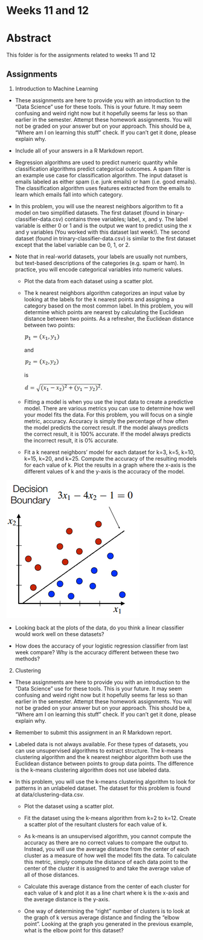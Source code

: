 # Weeks 11 and 12

# Abstract

This folder is for the assignments related to weeks 11 and 12

## Assignments

1. Introduction to Machine Learning

- These assignments are here to provide you with an introduction to the “Data Science”
  use for these tools. This is your future. It may seem confusing and weird right now
  but it hopefully seems far less so than earlier in the semester. Attempt these homework
  assignments. You will not be graded on your answer but on your approach. This should be
  a, “Where am I on learning this stuff” check. If you can’t get it done, please explain
  why.

- Include all of your answers in a R Markdown report. 

- Regression algorithms are used to predict numeric quantity while classification
  algorithms predict categorical outcomes. A spam filter is an example use case for 
  classification algorithm. The input dataset is emails labeled as either spam (i.e.
  junk emails) or ham (i.e. good emails). The classification algorithm uses features
  extracted from the emails to learn which emails fall into which category.

- In this problem, you will use the nearest neighbors algorithm to fit a model on two
  simplified datasets. The first dataset (found in binary-classifier-data.csv) contains
  three variables; label, x, and y. The label variable is either 0 or 1 and is the output
  we want to predict using the x and y variables (You worked with this dataset last week!).
  The second dataset (found in trinary-classifier-data.csv) is similar to the first dataset
  except that the label variable can be 0, 1, or 2.

- Note that in real-world datasets, your labels are usually not numbers, but text-based
  descriptions of the categories (e.g. spam or ham). In practice, you will encode
  categorical variables into numeric values.
  - Plot the data from each dataset using a scatter plot.
  - The k nearest neighbors algorithm categorizes an input value by looking at the labels
    for the k nearest points and assigning a category based on the most common label. In
    this problem, you will determine which points are nearest by calculating the Euclidean
    distance between two points. As a refresher, the Euclidean distance between two points:

    ![p1=(x1, y1)](./images/p1.png)

    and

    ![p2=(x2, y2)](./images/p2.png)

    is

    ![d=](./images/d1.png)

  - Fitting a model is when you use the input data to create a predictive model. There are
    various metrics you can use to determine how well your model fits the data. For this
    problem, you will focus on a single metric, accuracy. Accuracy is simply the percentage
    of how often the model predicts the correct result. If the model always predicts the
    correct result, it is 100% accurate. If the model always predicts the incorrect result,
    it is 0% accurate.

  - Fit a k nearest neighbors’ model for each dataset for k=3, k=5, k=10, k=15, k=20, and
    k=25. Compute the accuracy of the resulting models for each value of k. Plot the results
    in a graph where the x-axis is the different values of k and the y-axis is the accuracy
    of the model.

![decision boundary](./images/decision_boundary.png)

  - Looking back at the plots of the data, do you think a linear classifier would work well
    on these datasets?

  - How does the accuracy of your logistic regression classifier from last week compare?  Why
    is the accuracy different between these two methods?

2. Clustering

- These assignments are here to provide you with an introduction to the “Data Science” use for
  these tools. This is your future. It may seem confusing and weird right now but it hopefully
  seems far less so than earlier in the semester. Attempt these homework assignments. You will
  not be graded on your answer but on your approach. This should be a, “Where am I on learning
  this stuff” check. If you can’t get it done, please explain why.

- Remember to submit this assignment in an R Markdown report.

- Labeled data is not always available. For these types of datasets, you can use unsupervised
  algorithms to extract structure. The k-means clustering algorithm and the k nearest neighbor
  algorithm both use the Euclidean distance between points to group data points. The difference
  is the k-means clustering algorithm does not use labeled data.

- In this problem, you will use the k-means clustering algorithm to look for patterns in an
  unlabeled dataset. The dataset for this problem is found at data/clustering-data.csv.
    - Plot the dataset using a scatter plot.

    - Fit the dataset using the k-means algorithm from k=2 to k=12. Create a scatter plot of
      the resultant clusters for each value of k.

    - As k-means is an unsupervised algorithm, you cannot compute the accuracy as there are no
      correct values to compare the output to. Instead, you will use the average distance from
      the center of each cluster as a measure of how well the model fits the data. To calculate
      this metric, simply compute the distance of each data point to the center of the cluster
      it is assigned to and take the average value of all of those distances.

  - Calculate this average distance from the center of each cluster for each value of k and plot
    it as a line chart where k is the x-axis and the average distance is the y-axis.

  - One way of determining the “right” number of clusters is to look at the graph of k versus
    average distance and finding the “elbow point”. Looking at the graph you generated in the
    previous example, what is the elbow point for this dataset?
